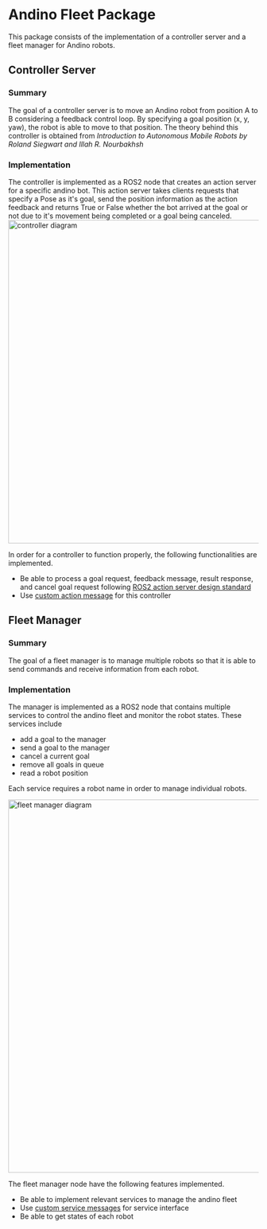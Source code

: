 # Andino Fleet Package
This package consists of the implementation of a controller server and a fleet manager for Andino robots.

## Controller Server
### Summary

The goal of a controller server is to move an Andino robot from position A to B considering a feedback control loop. By specifying a goal position (x, y, yaw), the robot is able to move to that position. The theory behind this controller is obtained from *Introduction to Autonomous Mobile Robots by Roland Siegwart and Illah R. Nourbakhsh* 

### Implementation
The controller is implemented as a ROS2 node that creates an action server for a specific andino bot. This action server takes clients requests that specify a Pose as it's goal, send the position information as the action feedback and returns True or False whether the bot arrived at the goal or not due to it's movement being completed or a goal being canceled.
<img src="https://github.com/ekumenlabs/andino_fleet_open_rmf/blob/main/docs/controller_server_diagram.png" alt="controller diagram" title="controller diagram" width="650">

In order for a controller to function properly, the following functionalities are implemented.

- Be able to process a goal request, feedback message, result response, and cancel goal request following [ROS2 action server design standard](https://design.ros2.org/articles/actions.html)
- Use [custom action message](https://github.com/ekumenlabs/andino_fleet_open_rmf/tree/main/controller_action_msg/action) for this controller


## Fleet Manager
### Summary

The goal of a fleet manager is to manage multiple robots so that it is able to send commands and receive information from each robot. 

### Implementation
The manager is implemented as a ROS2 node that contains multiple services to control the andino fleet and monitor the robot states. These services include
- add a goal to the manager
- send a goal to the manager
- cancel a current goal
- remove all goals in queue
- read a robot position

Each service requires a robot name in order to manage individual robots.

<img src="https://github.com/ekumenlabs/andino_fleet_open_rmf/blob/main/docs/fleet_manager_diagram.png" alt="fleet manager diagram" title="fleet manager diagram" width="750">

The fleet manager node have the following features implemented.

- Be able to implement relevant services to manage the andino fleet
- Use [custom service messages]([/home/ubuntu/andino_fleet_open_rmf/src/andino_fleet_open_rmf/fleet_msg/srv](https://github.com/ekumenlabs/andino_fleet_open_rmf/tree/main/fleet_msg/srv)) for service interface
- Be able to get states of each robot
